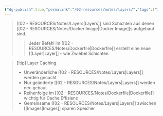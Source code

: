 ```yaml
---
{"dg-publish":true,"permalink":"/02-resources/notes/layers/","tags":["informatik/virtualisierung/docker/images","informatik/virtualisierung/docker/storage"],"noteIcon":"","updated":"2025-09-10T16:40:27.000+02:00"}
---
```



>[[02 - RESOURCES/Notes/Layers\|Layers]] sind Schichten aus denen [[02 - RESOURCES/Notes/Docker Image\|Docker Image]]s aufgebaut sind.
>>Jeder Befehl im [[02 - RESOURCES/Notes/Dockerfile\|Dockerfile]] erstellt eine neue [[Layer\|Layer]] - wie Zwiebel Schichten.

>[!tip] Layer Caching
>- Unveränderliche [[02 - RESOURCES/Notes/Layers\|Layers]] werden gecacht
>- Nur geänderte [[02 - RESOURCES/Notes/Layers\|Layers]] werden neu gebaut
>- Reihenfolge im [[02 - RESOURCES/Notes/Dockerfile\|Dockerfile]] wichtig für Cache Effizienz
>- Gemeinsame [[02 - RESOURCES/Notes/Layers\|Layers]] zwischen [[Images\|Images]] sparen Speicher